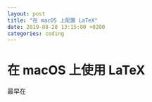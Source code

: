 ```yaml
---
layout: post
title: "在 macOS 上配置 LaTeX"
date: 2019-08-28 13:15:00 +0200
categories: coding
---
```

# 在 macOS 上使用 LaTeX

最早在
 